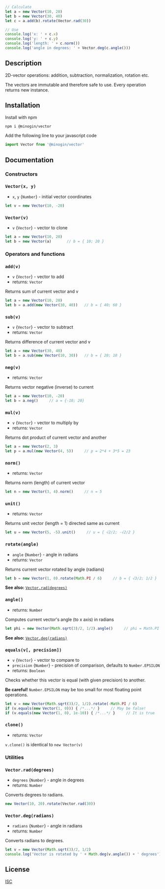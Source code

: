 ```javascript
// Calculate
let a = new Vector(10, 20)  
let b = new Vector(30, 40)
let c = a.add(b).rotate(Vector.rad(30)) 

// Use
console.log('x: ' + c.x)    
console.log('y: ' + c.y)
console.log('length: ' + c.norm())
console.log('angle in degrees: ' + Vector.deg(c.angle()))
```

## Description
2D-vector operations: addition, subtraction, normalization, rotation etc.

The vectors are immutable and therefore safe to use. Every operation returns new instance.

## Installation

Install with npm

```bash
npm i @minogin/vector
```

Add the following line to your javascript code

```javascript
import Vector from '@minogin/vector'
```

## Documentation

### Constructors

### `Vector(x, y)`
* `x`, `y` {`Number`} - initial vector coordinates
```javascript
let v = new Vector(10, -20)
```

### `Vector(v)`
* `v` {`Vector`} - vector to clone
```javascript
let a = new Vector(10, 20)
let b = new Vector(a)       // b = { 10; 20 }
```

### Operators and functions

### `add(v)`

* `v` {`Vector`} - vector to add
* returns: `Vector`
 
Returns sum of current vector and v

```javascript
let a = new Vector(10, 20)
let b = a.add(new Vector(30, 40))   // b = { 40; 60 }
```

### `sub(v)`

* `v` {`Vector`} - vector to subtract
* returns: `Vector`

Returns difference of current vector and v

```javascript
let a = new Vector(30, 40)
let b = a.sub(new Vector(10, 30))   // b = { 20; 10 }
```

### `neg(v)`

* returns: `Vector`

Returns vector negative (inverse) to current

```javascript
let a = new Vector(10, -20)
let b = a.neg()     // a = {-10; 20}
```

### `mul(v)`

* `v` {`Vector`} - vector to multiply by
* returns: `Vector`

Returns dot product of current vector and another  
  
```javascript
let a = new Vector(2, 3)
let p = a.mul(new Vector(4, 5))     // p = 2*4 + 3*5 = 23  
```

### `norm()` 

* returns: `Vector`

Returns norm (length) of current vector

```javascript
let n = new Vector(3, 4).norm()     // n = 5  
```


### `unit()`

* returns: `Vector`

Returns unit vector (length = 1) directed same as current

```javascript
let u = new Vector(5, -5).unit()     // u = { √2/2; -√2/2 }
```

### `rotate(angle)`

* `angle` {`Number`} - angle in radians
* returns: `Vector`

Returns current vector rotated by angle (radians)  

```javascript
let b = new Vector(1, 0).rotate(Math.PI / 6)     // b = { √3/2; 1/2 }
```

**See also:** [`Vector.rad(degrees)`](#vectorraddegrees)

### `angle()`

* returns: `Number`

Computes current vector's angle (to x axis) in radians  

```javascript
let phi = new Vector(Math.sqrt(3)/2, 1/2).angle()     // phi = Math.PI / 6
```

**See also:** [`Vector.deg(radians)`](#vectordegradians)

### `equals(v[, precision])`

* `v` {`Vector`} - vector to compare to  
* `precision` {`Number`} - precision of comparison, defaults to `Number.EPSILON`
* returns: `Boolean`

Checks whether this vector is equal (with given precision) to another.

**Be careful!** `Number.EPSILON` may be too small for most floating point operations. 

```javascript
let v = new Vector(Math.sqrt(3)/2, 1/2).rotate(-Math.PI / 6) 
if (v.equals(new Vector(1, 0))) { /*...*/ }     // May be false!
if (v.equals(new Vector(1, 0), 1e-10)) { /*...*/ }     // It is true
```

### `clone()`

* returns: `Vector`

`v.clone()` is identical to `new Vector(v)`


### Utilities

<a name="#rad"></a>
### `Vector.rad(degrees)`

* `degrees` {`Number`} - angle in degrees  
* returns: `Number`

Converts degrees to radians.  

```javascript
new Vector(10, 20).rotate(Vector.rad(30)) 
```

<a name="#deg"></a>
### `Vector.deg(radians)`

* `radians` {`Number`} - angle in radians  
* returns: `Number`

Converts radians to degrees.  

```javascript
let v = new Vector(Math.sqrt(3)/2, 1/2)
console.log('Vector is rotated by ' + Math.deg(v.angle()) + ' degrees')
````

## License

[ISC](https://opensource.org/licenses/ISC)
